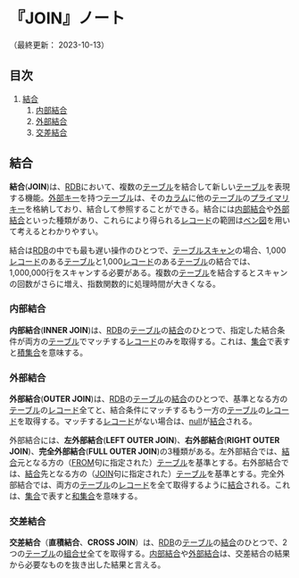 # 『JOIN』ノート

（最終更新： 2023-10-13）


## 目次

1. [結合](#結合)
	1. [内部結合](#内部結合)
	1. [外部結合](#外部結合)
	1. [交差結合](#交差結合)


## 結合

**結合**(**JOIN**)は、[RDB](./rdb.md#rdb)において、複数の[テーブル](./rdb.md#テーブル)を結合して新しい[テーブル](./rdb.md#テーブル)を表現する機能。[外部キー](./rdb.md#外部キー)を持つ[テーブル](./rdb.md#テーブル)は、その[カラム](./rdb.md#カラム)に他の[テーブル](./rdb.md#テーブル)の[プライマリキー](./rdb.md#プライマリキー)を格納しており、結合して参照することができる。結合には[内部結合](#内部結合)や[外部結合](#外部結合)といった種類があり、これらにより得られる[レコード](./rdb.md#レコード)の範囲は[ベン図](../../../../basics/discrete_mathematics/_/chapters/set_and_proposition.md#ベン図)を用いて考えるとわかりやすい。

結合は[RDB](./rdb.md#rdb)の中でも最も遅い操作のひとつで、[テーブルスキャン](./index.md#テーブルスキャン)の場合、1,000[レコード](./rdb.md#レコード)のある[テーブル](./rdb.md#テーブル)と1,000[レコード](./rdb.md#レコード)のある[テーブル](./rdb.md#テーブル)の結合では、1,000,000行をスキャンする必要がある。複数の[テーブル](./rdb.md#テーブル)を結合するとスキャンの回数がさらに増え、指数関数的に処理時間が大きくなる。

### 内部結合

**内部結合**(**INNER JOIN**)は、[RDB](./rdb.md#rdb)の[テーブル](./rdb.md#テーブル)の[結合](#結合)のひとつで、指定した結合条件が両方の[テーブル](./rdb.md#テーブル)でマッチする[レコード](./rdb.md#レコード)のみを取得する。これは、[集合](../../../../basics/discrete_mathematics/_/chapters/set_and_proposition.md#集合)で表すと[積集合](../../../../basics/discrete_mathematics/_/chapters/set_and_proposition.md#積集合)を意味する。

### 外部結合

**外部結合**(**OUTER JOIN**)は、[RDB](./rdb.md#rdb)の[テーブル](./rdb.md#テーブル)の[結合](#結合)のひとつで、基準となる方の[テーブル](./rdb.md#テーブル)の[レコード](./rdb.md#レコード)全てと、結合条件にマッチするもう一方の[テーブル](./rdb.md#テーブル)の[レコード](./rdb.md#レコード)を取得する。マッチする[レコード](./rdb.md#レコード)がない場合は、[null](./rdb.md#null)が[結合](#結合)される。

外部結合には、**左外部結合**(**LEFT OUTER JOIN**)、**右外部結合**(**RIGHT OUTER JOIN**)、**完全外部結合**(**FULL OUTER JOIN**)の3種類がある。左外部結合では、[結合](#結合)元となる方の（[FROM](./sql.md#データの取得)句に指定された）[テーブル](./rdb.md#テーブル)を基準とする。右外部結合では、[結合](#結合)先となる方の（[JOIN](./sql.md#外部結合)句に指定された）[テーブル](./rdb.md#テーブル)を基準とする。完全外部結合では、両方の[テーブル](./rdb.md#テーブル)の[レコード](./rdb.md#レコード)を全て取得するように[結合](#結合)される。これは、[集合](../../../../basics/discrete_mathematics/_/chapters/set_and_proposition.md#集合)で表すと[和集合](../../../../basics/discrete_mathematics/_/chapters/set_and_proposition.md#和集合)を意味する。

### 交差結合

**交差結合**（**直積結合**、**CROSS JOIN**）は、[RDB](./rdb.md#rdb)の[テーブル](./rdb.md#テーブル)の[結合](#結合)のひとつで、2つの[テーブル](./rdb.md#テーブル)の[組合せ](../../../../basics/applied_mathematics/_/chapters/probability_and_statistics.md#組合せ)全てを取得する。[内部結合](#内部結合)や[外部結合](#外部結合)は、交差結合の結果から必要なものを抜き出した結果と言える。
